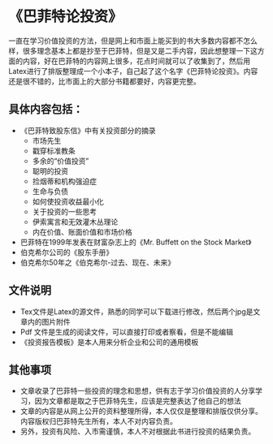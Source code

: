 # 《巴菲特论投资》

一直在学习价值投资的方法，但是网上和市面上能买到的书大多数内容都不怎么样，很多理念基本上都是抄至于巴菲特，但是又是二手内容，因此想整理一下这方面的内容，好在巴菲特的内容网上很多，花点时间就可以了收集到了，然后用Latex进行了排版整理成一个小本子，自己起了这个名字《巴菲特论投资》。内容还是很不错的，比市面上的大部分书籍都要好，内容更完整。

## 具体内容包括：

- 《巴菲特致股东信》中有关投资部分的摘录
  - 市场先生
  - 戳穿标准教条
  - 多余的“价值投资”
  - 聪明的投资
  - 捡烟蒂和机构强迫症
  - 生命与负债
  - 如何使投资收益最小化
  - 关于投资的一些思考
  - 伊索寓言和无效灌木丛理论
  - 内在价值、账面价值和市场价格
- 巴菲特在1999年发表在财富杂志上的《Mr. Buffett on the Stock Market》
- 伯克希尔公司的《股东手册》
- 伯克希尔50年之《伯克希尔-过去、现在、未来》

## 文件说明

- Tex文件是Latex的源文件，熟悉的同学可以下载进行修改，然后两个jpg是文章内的图片附件
- Pdf 文件是生成的阅读文件，可以直接打印或者察看，但是不能编辑
- 《投资报告模板》是本人用来分析企业和公司的通用模板

## 其他事项

- 文章收录了巴菲特一些投资的理念和思想，供有志于学习价值投资的人分享学习，因为文章都是取之于巴菲特先生，应该是完整表达了他自己的想法
- 文章的内容是从网上公开的资料整理所得，本人仅仅是整理和排版仅供分享。内容版权归巴菲特先生所有，本人不对内容负责。
- 另外，投资有风险、入市需谨慎，本人不对根据此书进行投资的结果负责。
